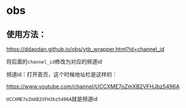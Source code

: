 # obs
## 使用方法：
https://ddaodan.github.io/obs/ytb_wrapper.html?id=channel_id

将后面的`channel_id`修改为对应的频道id

频道id：打开首页，这个时候地址栏是这样的：

https://www.youtube.com/channel/UCCXME7oZmXB2VFHJbz5496A

`UCCXME7oZmXB2VFHJbz5496A`就是频道id
